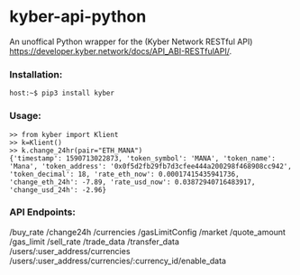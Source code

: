  # kyber-api-python
 An unoffical Python wrapper for the (Kyber Network RESTful API) https://developer.kyber.network/docs/API_ABI-RESTfulAPI/.
 
 ### Installation:
 ```
 host:~$ pip3 install kyber
 ```
 
 ### Usage:
 ```
 >> from kyber import Klient
 >> k=Klient()
 >> k.change_24hr(pair="ETH_MANA") 
 {'timestamp': 1590713022873, 'token_symbol': 'MANA', 'token_name': 'Mana', 'token_address': '0x0f5d2fb29fb7d3cfee444a200298f468908cc942', 'token_decimal': 18, 'rate_eth_now': 0.00017415435941736, 'change_eth_24h': -7.89, 'rate_usd_now': 0.03872940716483917, 'change_usd_24h': -2.96}
 ```
 
 ### API Endpoints:
 
/buy_rate
/change24h
/currencies
/gasLimitConfig
/market
/quote_amount
/gas_limit
/sell_rate
/trade_data
/transfer_data
/users/:user_address/currencies
/users/:user_address/currencies/:currency_id/enable_data
 

